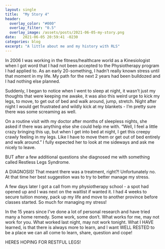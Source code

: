 ```yaml
---
layout: single
title:  "My Story 4"
header:
  overlay_color: "#000"
  overlay_filter: "0.5"
  overlay_image: /assets/posts/2021-06-05-my-story.png
date:   2021-06-05 20:59:41 -0230
categories: blog
excerpt: "A little about me and my history with RLS"
---
```



In 2006 I was working in the fitness/healthcare world as a Kinesiologist when I got word that I had not been accepted to the Physiotherapy program I had applied to. As an early 20-something, I hadn’t really known stress until that moment in my life. My path for the next 2 years had been bulldozed and I had nothing else planned.

Suddenly, I began to notice when I went to sleep at night, it wasn’t just my thoughts that were keeping me awake, it was also this weird urge to kick my legs, to move, to get out of bed and walk around, jump, stretch. Night after night I would get frustrated and wildly kick at my blankets - I’m pretty sure there was some screaming as well.

On a routine visit with my doctor after months of sleepless nights, she asked if there was anything else she could help me with. “Well, I feel a little crazy bringing this up, but when I get into bed at night, I get this creepy crawly feeling in my legs. Like I have to move them or get out of bed entirely and walk around.” I fully expected her to look at me sideways and ask me nicely to leave.

BUT after a few additional questions she diagnosed me with something called Restless Legs Syndrome. 

A DIAGNOSIS! That meant there was a treatment, right?! Unfortunately no. At that time her best suggestion was to try to better manage my stress.

A few days later I got a call from my physiotherapy school - a spot had opened up and I was next on the waitlist if wanted it. I had 4 weeks to secure tuition money, pack up my life and move to another province before classes started.  So much for managing my stress!

In the 15 years since I’ve done a lot of personal research and have tried many a home remedy. Some work, some don’t. What works for me, may not work for you. What worked last night, may not work tonight. What I HAVE learned, is that there is always more to learn, and I want WELL RESTED to be a place we can all come to learn, share, question and cope!

HERES HOPING FOR RESTFUL LEGS!
